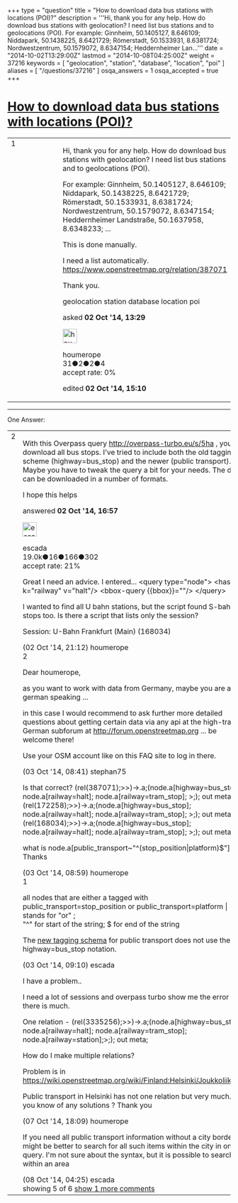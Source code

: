 +++
type = "question"
title = "How to download data bus stations with locations (POI)?"
description = '''Hi, thank you for any help. How do download bus stations with geolocation? I need list bus stations and to geolocations (POI).  For example:  Ginnheim, 50.1405127, 8.646109; Niddapark, 50.1438225, 8.6421729; Römerstadt, 50.1533931, 8.6381724; Nordwestzentrum, 50.1579072, 8.6347154; Heddernheimer Lan...'''
date = "2014-10-02T13:29:00Z"
lastmod = "2014-10-08T04:25:00Z"
weight = 37216
keywords = [ "geolocation", "station", "database", "location", "poi" ]
aliases = [ "/questions/37216" ]
osqa_answers = 1
osqa_accepted = true
+++

<div class="headNormal">

# [How to download data bus stations with locations (POI)?](/questions/37216/how-to-download-data-bus-stations-with-locations-poi)

</div>

<div id="main-body">

<div id="askform">

<table id="question-table" style="width:100%;">
<colgroup>
<col style="width: 50%" />
<col style="width: 50%" />
</colgroup>
<tbody>
<tr>
<td style="width: 30px; vertical-align: top"><div class="vote-buttons">
<span id="post-37216-upvote" class="ajax-command post-vote up" rel="nofollow" title="I like this post (click again to cancel)"> </span>
<div id="post-37216-score" class="post-score" title="current number of votes">
1
</div>
<span id="post-37216-downvote" class="ajax-command post-vote down" rel="nofollow" title="I dont like this post (click again to cancel)"> </span> <span id="favorite-mark" class="ajax-command favorite-mark" rel="nofollow" title="mark/unmark this question as favorite (click again to cancel)"> </span>
<div id="favorite-count" class="favorite-count">
&#10;</div>
</div></td>
<td><div id="item-right">
<div class="question-body">
<p>Hi, thank you for any help. How do download bus stations with geolocation? I need list bus stations and to geolocations (POI).</p>
<p>For example: Ginnheim, 50.1405127, 8.646109; Niddapark, 50.1438225, 8.6421729; Römerstadt, 50.1533931, 8.6381724; Nordwestzentrum, 50.1579072, 8.6347154; Heddernheimer Landstraße, 50.1637958, 8.6348233; ...</p>
<p>This is done manually.</p>
<p>I need a list automatically. <a href="https://www.openstreetmap.org/relation/387071">https://www.openstreetmap.org/relation/387071</a></p>
<p>Thank you.</p>
</div>
<div id="question-tags" class="tags-container tags">
<span class="post-tag tag-link-geolocation" rel="tag" title="see questions tagged &#39;geolocation&#39;">geolocation</span> <span class="post-tag tag-link-station" rel="tag" title="see questions tagged &#39;station&#39;">station</span> <span class="post-tag tag-link-database" rel="tag" title="see questions tagged &#39;database&#39;">database</span> <span class="post-tag tag-link-location" rel="tag" title="see questions tagged &#39;location&#39;">location</span> <span class="post-tag tag-link-poi" rel="tag" title="see questions tagged &#39;poi&#39;">poi</span>
</div>
<div id="question-controls" class="post-controls">
&#10;</div>
<div class="post-update-info-container">
<div class="post-update-info post-update-info-user">
<p>asked <strong>02 Oct '14, 13:29</strong></p>
<img src="https://secure.gravatar.com/avatar/2b1482b234beb60ef035b76ccf842790?s=32&amp;d=identicon&amp;r=g" class="gravatar" width="32" height="32" alt="houmerope&#39;s gravatar image" />
<p><span>houmerope</span><br />
<span class="score" title="31 reputation points">31</span><span title="2 badges"><span class="badge1">●</span><span class="badgecount">2</span></span><span title="2 badges"><span class="silver">●</span><span class="badgecount">2</span></span><span title="4 badges"><span class="bronze">●</span><span class="badgecount">4</span></span><br />
<span class="accept_rate" title="Rate of the user&#39;s accepted answers">accept rate:</span> <span title="houmerope has no accepted answers">0%</span></p>
</div>
<div class="post-update-info post-update-info-edited">
<p><span> edited <strong>02 Oct '14, 15:10</strong> </span></p>
</div>
</div>
<div id="comments-container-37216" class="comments-container">
&#10;</div>
<div id="comment-tools-37216" class="comment-tools">
&#10;</div>
<div class="clear">
&#10;</div>
<div id="comment-37216-form-container" class="comment-form-container">
&#10;</div>
<div class="clear">
&#10;</div>
</div></td>
</tr>
</tbody>
</table>

------------------------------------------------------------------------

<div class="tabBar">

<span id="sort-top"></span>

<div class="headQuestions">

One Answer:

</div>

</div>

<span id="37228"></span>

<div id="answer-container-37228" class="answer accepted-answer">

<table style="width:100%;">
<colgroup>
<col style="width: 50%" />
<col style="width: 50%" />
</colgroup>
<tbody>
<tr>
<td style="width: 30px; vertical-align: top"><div class="vote-buttons">
<span id="post-37228-upvote" class="ajax-command post-vote up" rel="nofollow" title="I like this post (click again to cancel)"> </span>
<div id="post-37228-score" class="post-score" title="current number of votes">
2
</div>
<span id="post-37228-downvote" class="ajax-command post-vote down" rel="nofollow" title="I dont like this post (click again to cancel)"> </span> <span class="accept-answer on" rel="nofollow" title="houmerope has selected this answer as the correct answer"> </span>
</div></td>
<td><div class="item-right">
<div class="answer-body">
<p>With this Overpass query <a href="http://overpass-turbo.eu/s/5ha">http://overpass-turbo.eu/s/5ha</a> , you can download all bus stops. I've tried to include both the old tagging scheme (highway=bus_stop) and the newer (public transport). Maybe you have to tweak the query a bit for your needs. The data can be downloaded in a number of formats.</p>
<p>I hope this helps</p>
</div>
<div class="answer-controls post-controls">
&#10;</div>
<div class="post-update-info-container">
<div class="post-update-info post-update-info-user">
<p>answered <strong>02 Oct '14, 16:57</strong></p>
<img src="https://secure.gravatar.com/avatar/813a136afe7d4c95fd5bccdd78705e0e?s=32&amp;d=identicon&amp;r=g" class="gravatar" width="32" height="32" alt="escada&#39;s gravatar image" />
<p><span>escada</span><br />
<span class="score" title="19043 reputation points"><span>19.0k</span></span><span title="16 badges"><span class="badge1">●</span><span class="badgecount">16</span></span><span title="166 badges"><span class="silver">●</span><span class="badgecount">166</span></span><span title="302 badges"><span class="bronze">●</span><span class="badgecount">302</span></span><br />
<span class="accept_rate" title="Rate of the user&#39;s accepted answers">accept rate:</span> <span title="escada has 97 accepted answers">21%</span></p>
</div>
</div>
<div id="comments-container-37228" class="comments-container">
<span id="37236"></span>
<div id="comment-37236" class="comment">
<div id="post-37236-score" class="comment-score">
&#10;</div>
<div class="comment-text">
<p>Great I need an advice. I entered... &lt;query type="node"&gt; &lt;has-kv k="railway" v="halt"/&gt; &lt;bbox-query {{bbox}}=""/&gt; &lt;/query&gt;</p>
<p>I wanted to find all U bahn stations, but the script found S-bahn stops too. Is there a script that lists only the session?</p>
<p>Session: U-Bahn Frankfurt (Main) (168034)</p>
</div>
<div id="comment-37236-info" class="comment-info">
<span class="comment-age">(02 Oct '14, 21:12)</span> <span class="comment-user userinfo">houmerope</span>
</div>
</div>
<span id="37245"></span>
<div id="comment-37245" class="comment">
<div id="post-37245-score" class="comment-score">
2
</div>
<div class="comment-text">
<p>Dear houmerope,</p>
<p>as you want to work with data from Germany, maybe you are also german speaking ...</p>
<p>in this case I would recommend to ask further more detailed questions about getting certain data via any api at the high-traffic German subforum at <a href="http://forum.openstreetmap.org">http://forum.openstreetmap.org</a> ... be welcome there!</p>
<p>Use your OSM account like on this FAQ site to log in there.</p>
</div>
<div id="comment-37245-info" class="comment-info">
<span class="comment-age">(03 Oct '14, 08:41)</span> <span class="comment-user userinfo">stephan75</span>
</div>
</div>
<span id="37249"></span>
<div id="comment-37249" class="comment">
<div id="post-37249-score" class="comment-score">
&#10;</div>
<div class="comment-text">
<p>Is that correct? (rel(387071);&gt;&gt;)-&gt;.a;(node.a[highway=bus_stop]; node.a[railway=halt]; node.a[railway=tram_stop]; &gt;;); out meta; (rel(172258);&gt;&gt;)-&gt;.a;(node.a[highway=bus_stop]; node.a[railway=halt]; node.a[railway=tram_stop]; &gt;;); out meta; (rel(168034);&gt;&gt;)-&gt;.a;(node.a[highway=bus_stop]; node.a[railway=halt]; node.a[railway=tram_stop]; &gt;;); out meta;</p>
<p>what is node.a[public_transport~"^(stop_position|platform)$"] ?? Thanks</p>
</div>
<div id="comment-37249-info" class="comment-info">
<span class="comment-age">(03 Oct '14, 08:59)</span> <span class="comment-user userinfo">houmerope</span>
</div>
</div>
<span id="37251"></span>
<div id="comment-37251" class="comment">
<div id="post-37251-score" class="comment-score">
1
</div>
<div class="comment-text">
<p>all nodes that are either a tagged with public_transport=stop_position or public_transport=platform | stands for "or" ;<br />
"^" for start of the string; $ for end of the string</p>
<p>The <a href="https://wiki.openstreetmap.org/wiki/Public_transport">new tagging schema</a> for public transport does not use the highway=bus_stop notation.</p>
</div>
<div id="comment-37251-info" class="comment-info">
<span class="comment-age">(03 Oct '14, 09:10)</span> <span class="comment-user userinfo">escada</span>
</div>
</div>
<span id="37396"></span>
<div id="comment-37396" class="comment">
<div id="post-37396-score" class="comment-score">
&#10;</div>
<div class="comment-text">
<p>I have a problem..</p>
<p>I need a lot of sessions and overpass turbo show me the error that there is much.</p>
<p>One relation - (rel(3335256);&gt;&gt;)-&gt;.a;(node.a[highway=bus_stop]; node.a[railway=halt]; node.a[railway=tram_stop]; node.a[railway=station];&gt;;); out meta;</p>
<p>How do I make multiple relations?</p>
<p>Problem is in <a href="https://wiki.openstreetmap.org/wiki/Finland:Helsinki/Joukkoliikenne">https://wiki.openstreetmap.org/wiki/Finland:Helsinki/Joukkoliikenne</a></p>
<p>Public transport in Helsinki has not one relation but very much. Do you know of any solutions ? Thank you</p>
</div>
<div id="comment-37396-info" class="comment-info">
<span class="comment-age">(07 Oct '14, 18:09)</span> <span class="comment-user userinfo">houmerope</span>
</div>
</div>
<span id="37401"></span>
<div id="comment-37401" class="comment not_top_scorer">
<div id="post-37401-score" class="comment-score">
&#10;</div>
<div class="comment-text">
<p>If you need all public transport information without a city border, it might be better to search for all such items within the city in one query. I'm not sure about the syntax, but it is possible to search within an area</p>
</div>
<div id="comment-37401-info" class="comment-info">
<span class="comment-age">(08 Oct '14, 04:25)</span> <span class="comment-user userinfo">escada</span>
</div>
</div>
</div>
<div id="comment-tools-37228" class="comment-tools">
<span class="comments-showing"> showing 5 of 6 </span> <a href="#" class="show-all-comments-link">show 1 more comments</a>
</div>
<div class="clear">
&#10;</div>
<div id="comment-37228-form-container" class="comment-form-container">
&#10;</div>
<div class="clear">
&#10;</div>
</div></td>
</tr>
</tbody>
</table>

</div>

<div class="paginator-container-left">

</div>

</div>

</div>

